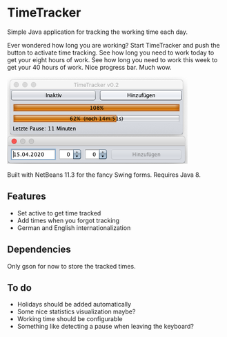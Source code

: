 # TimeTracker

Simple Java application for tracking the working time each day.

Ever wondered how long you are working? Start TimeTracker and push the button to activate time tracking. See how long you need to work today to get your eight hours of work. See how long you need to work this week to get your 40 hours of work. Nice progress bar. Much wow.

![overview](/etc/overview.png)

Built with NetBeans 11.3 for the fancy Swing forms. Requires Java 8.

## Features

- Set active to get time tracked
- Add times when you forgot tracking
- German and English internationalization

## Dependencies

Only gson for now to store the tracked times.

## To do

- Holidays should be added automatically
- Some nice statistics visualization maybe?
- Working time should be configurable
- Something like detecting a pause when leaving the keyboard?